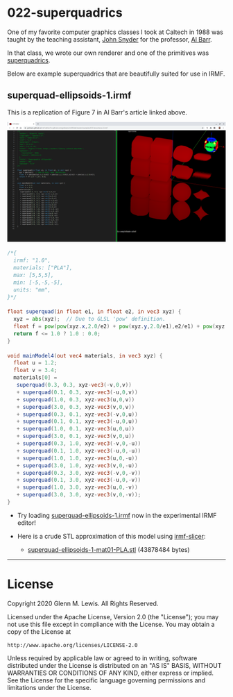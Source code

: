 # 022-superquadrics

One of my favorite computer graphics classes I took at Caltech
in 1988 was taught by the teaching assistant,
[John Snyder](https://www.microsoft.com/en-us/research/people/johnsny/)
for the professor, [Al Barr](http://www.gg.caltech.edu/~barr/index.html).

In that class, we wrote our own renderer and one of the primitives
was [superquadrics](https://authors.library.caltech.edu/9756/).

Below are example superquadrics that are beautifully suited for
use in IRMF.

## superquad-ellipsoids-1.irmf

This is a replication of Figure 7 in Al Barr's article linked above.

![superquad-ellipsoids-1.png](superquad-ellipsoids-1.png)

```glsl
/*{
  irmf: "1.0",
  materials: ["PLA"],
  max: [5,5,5],
  min: [-5,-5,-5],
  units: "mm",
}*/

float superquad(in float e1, in float e2, in vec3 xyz) {
  xyz = abs(xyz);  // Due to GLSL 'pow' definition.
  float f = pow(pow(xyz.x,2.0/e2) + pow(xyz.y,2.0/e1),e2/e1) + pow(xyz.z,2.0/e1);
  return f <= 1.0 ? 1.0 : 0.0;
}

void mainModel4(out vec4 materials, in vec3 xyz) {
  float u = 1.2;
  float v = 3.4;
  materials[0] =
   superquad(0.3, 0.3, xyz-vec3(-v,0,v))
   + superquad(0.1, 0.3, xyz-vec3(-u,0,v))
   + superquad(1.0, 0.3, xyz-vec3(u,0,v))
   + superquad(3.0, 0.3, xyz-vec3(v,0,v))
   + superquad(0.3, 0.1, xyz-vec3(-v,0,u))
   + superquad(0.1, 0.1, xyz-vec3(-u,0,u))
   + superquad(1.0, 0.1, xyz-vec3(u,0,u))
   + superquad(3.0, 0.1, xyz-vec3(v,0,u))
   + superquad(0.3, 1.0, xyz-vec3(-v,0,-u))
   + superquad(0.1, 1.0, xyz-vec3(-u,0,-u))
   + superquad(1.0, 1.0, xyz-vec3(u,0,-u))
   + superquad(3.0, 1.0, xyz-vec3(v,0,-u))
   + superquad(0.3, 3.0, xyz-vec3(-v,0,-v))
   + superquad(0.1, 3.0, xyz-vec3(-u,0,-v))
   + superquad(1.0, 3.0, xyz-vec3(u,0,-v))
   + superquad(3.0, 3.0, xyz-vec3(v,0,-v));
}
```

* Try loading [superquad-ellipsoids-1.irmf](https://gmlewis.github.io/irmf-editor/?s=github.com/gmlewis/irmf/blob/master/examples/022-superquadrics/superquad-ellipsoids-1.irmf) now in the experimental IRMF editor!

* Here is a crude STL approximation of this model
  using [irmf-slicer](https://github.com/gmlewis/irmf-slicer):
  - [superquad-ellipsoids-1-mat01-PLA.stl](superquad-ellipsoids-1-mat01-PLA.stl) (43878484 bytes)

----------------------------------------------------------------------

# License

Copyright 2020 Glenn M. Lewis. All Rights Reserved.

Licensed under the Apache License, Version 2.0 (the "License");
you may not use this file except in compliance with the License.
You may obtain a copy of the License at

    http://www.apache.org/licenses/LICENSE-2.0

Unless required by applicable law or agreed to in writing, software
distributed under the License is distributed on an "AS IS" BASIS,
WITHOUT WARRANTIES OR CONDITIONS OF ANY KIND, either express or implied.
See the License for the specific language governing permissions and
limitations under the License.
